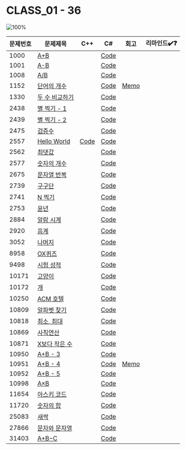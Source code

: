 # CLASS_01 - 36

![100%](https://progress-bar.xyz/36/?scale=36&title=progress&width=500&color=babaca&suffix=/36)

| 문제번호 | 문제제목                              | C++ | C#  | 회고 | 리마인드✔️❓ |
| -------- | ------------------------------------- | --- | --- | ---- | ------------ |
| 1000     | [A+B](https://boj.kr/1000)            |     | [Code](../Baekjoon/Bronze/1000.cs) |      |              |
| 1001     | [A-B](https://boj.kr/1001)            |     | [Code](../Baekjoon/Bronze/1001.cs) |      |              |
| 1008     | [A/B](https://boj.kr/1008)            |     | [Code](../Baekjoon/Bronze/1008.cs) |      |              |
| 1152     | [단어의 개수](https://boj.kr/1152)    |     | [Code](../Baekjoon/Bronze/1152.cs) | [Memo](../Baekjoon/Bronze/1152.md) |              |
| 1330     | [두 수 비교하기](https://boj.kr/1330) |     | [Code](../Baekjoon/Bronze/1330.cs) |      |              |
| 2438     | [별 찍기 - 1](https://boj.kr/2438)    |     | [Code](../Baekjoon/Bronze/2438.cs) |      |              |
| 2439     | [별 찍기 - 2](https://boj.kr/2439)    |     | [Code](../Baekjoon/Bronze/2439.cs) |      |              |
| 2475     | [검증수](https://boj.kr/2475)         |     | [Code](../Baekjoon/Bronze/2475.cs) |      |              |
| 2557     | [Hello World](https://boj.kr/2557)    | [Code](../Baekjoon/Bronze/2557.cpp) | [Code](../Baekjoon/Bronze/2557.cs) |      |              |
| 2562     | [최댓값](https://boj.kr/2562)         |     | [Code](../Baekjoon/Bronze/2562.cs) |      |              |
| 2577     | [숫자의 개수](https://boj.kr/2577)    |     | [Code](../Baekjoon/Bronze/2577.cs) |      |              |
| 2675     | [문자열 반복](https://boj.kr/2675)    |     | [Code](../Baekjoon/Bronze/2675.cs) |      |              |
| 2739     | [구구단](https://boj.kr/2739)         |     | [Code](../Baekjoon/Bronze/2739.cs) |      |              |
| 2741     | [N 찍기](https://boj.kr/2741)         |     | [Code](../Baekjoon/Bronze/2741.cs) |      |              |
| 2753     | [윤년](https://boj.kr/2753)           |     | [Code](../Baekjoon/Bronze/2753.cs) |      |              |
| 2884     | [알람 시계](https://boj.kr/2884)      |     | [Code](../Baekjoon/Bronze/2884.cs) |      |              |
| 2920     | [음계](https://boj.kr/2920)           |     | [Code](../Baekjoon/Bronze/2920.cs) |      |              |
| 3052     | [나머지](https://boj.kr/3052)         |     | [Code](../Baekjoon/Bronze/3052.cs) |      |              |
| 8958     | [OX퀴즈](https://boj.kr/8958)         |     | [Code](../Baekjoon/Bronze/8958.cs) |      |              |
| 9498     | [시험 성적](https://boj.kr/9498)      |     | [Code](../Baekjoon/Bronze/9498.cs) |      |              |
| 10171    | [고양이](https://boj.kr/10171)        |     | [Code](../Baekjoon/Bronze/10171.cs) |      |              |
| 10172    | [개](https://boj.kr/10172)            |     | [Code](../Baekjoon/Bronze/10172.cs) |      |              |
| 10250    | [ACM 호텔](https://boj.kr/10250)      |     | [Code](../Baekjoon/Bronze/10250.cs) |      |              |
| 10809    | [알파벳 찾기](https://boj.kr/10809)   |     | [Code](../Baekjoon/Bronze/10809.cs) |      |              |
| 10818    | [최소, 최대](https://boj.kr/10818)    |     | [Code](../Baekjoon/Bronze/10818.cs) |      |              |
| 10869    | [사칙연산](https://boj.kr/10869)      |     | [Code](../Baekjoon/Bronze/10869.cs) |      |              |
| 10871    | [X보다 작은 수](https://boj.kr/10871) |     | [Code](../Baekjoon/Bronze/10871.cs) |      |              |
| 10950    | [A+B - 3](https://boj.kr/10950)       |     | [Code](../Baekjoon/Bronze/10950.cs) |      |              |
| 10951    | [A+B - 4](https://boj.kr/10951)       |     | [Code](../Baekjoon/Bronze/10951.cs) | [Memo](../Baekjoon/Bronze/10951.md) |              |
| 10952    | [A+B - 5](https://boj.kr/10952)       |     | [Code](../Baekjoon/Bronze/10952.cs) |      |              |
| 10998    | [A×B](https://boj.kr/10998)           |     | [Code](../Baekjoon/Bronze/10998.cs) |      |              |
| 11654    | [아스키 코드](https://boj.kr/11654)   |     | [Code](../Baekjoon/Bronze/11654.cs) |      |              |
| 11720    | [숫자의 합](https://boj.kr/11720)     |     | [Code](../Baekjoon/Bronze/11720.cs) |      |              |
| 25083    | [새싹](https://boj.kr/25083)          |     | [Code](../Baekjoon/Bronze/25083.cs) |      |              |
| 27866    | [문자와 문자열](https://boj.kr/27866) |     | [Code](../Baekjoon/Bronze/27866.cs) |      |              |
| 31403    | [A+B−C](https://boj.kr/31403)         |     | [Code](../Baekjoon/Bronze/31403.cs) |      |              |
